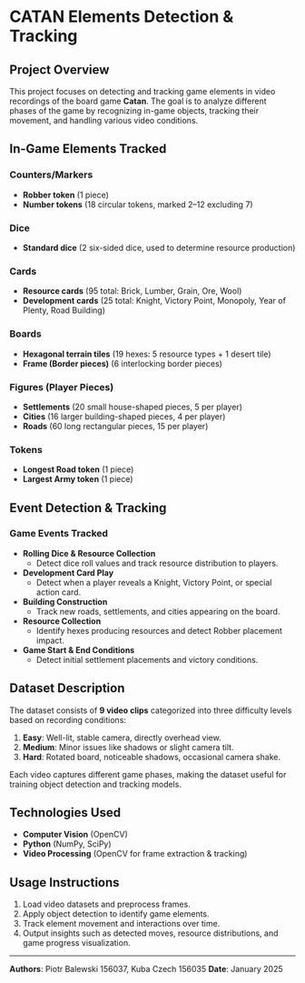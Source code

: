 # CATAN Elements Detection & Tracking

## Project Overview
This project focuses on detecting and tracking game elements in video recordings of the board game **Catan**. The goal is to analyze different phases of the game by recognizing in-game objects, tracking their movement, and handling various video conditions.

## In-Game Elements Tracked
### **Counters/Markers**
- **Robber token** (1 piece)
- **Number tokens** (18 circular tokens, marked 2–12 excluding 7)

### **Dice**
- **Standard dice** (2 six-sided dice, used to determine resource production)

### **Cards**
- **Resource cards** (95 total: Brick, Lumber, Grain, Ore, Wool)
- **Development cards** (25 total: Knight, Victory Point, Monopoly, Year of Plenty, Road Building)

### **Boards**
- **Hexagonal terrain tiles** (19 hexes: 5 resource types + 1 desert tile)
- **Frame (Border pieces)** (6 interlocking border pieces)

### **Figures (Player Pieces)**
- **Settlements** (20 small house-shaped pieces, 5 per player)
- **Cities** (16 larger building-shaped pieces, 4 per player)
- **Roads** (60 long rectangular pieces, 15 per player)

### **Tokens**
- **Longest Road token** (1 piece)
- **Largest Army token** (1 piece)

## Event Detection & Tracking
### **Game Events Tracked**
- **Rolling Dice & Resource Collection**  
  - Detect dice roll values and track resource distribution to players.
- **Development Card Play**  
  - Detect when a player reveals a Knight, Victory Point, or special action card.
- **Building Construction**  
  - Track new roads, settlements, and cities appearing on the board.
- **Resource Collection**  
  - Identify hexes producing resources and detect Robber placement impact.
- **Game Start & End Conditions**  
  - Detect initial settlement placements and victory conditions.

## Dataset Description
The dataset consists of **9 video clips** categorized into three difficulty levels based on recording conditions:
1. **Easy**: Well-lit, stable camera, directly overhead view.
2. **Medium**: Minor issues like shadows or slight camera tilt.
3. **Hard**: Rotated board, noticeable shadows, occasional camera shake.

Each video captures different game phases, making the dataset useful for training object detection and tracking models.

## Technologies Used
- **Computer Vision** (OpenCV)
- **Python** (NumPy, SciPy)
- **Video Processing** (OpenCV for frame extraction & tracking)

## Usage Instructions
1. Load video datasets and preprocess frames.
2. Apply object detection to identify game elements.
3. Track element movement and interactions over time.
4. Output insights such as detected moves, resource distributions, and game progress visualization.

---
**Authors**: Piotr Balewski 156037, Kuba Czech 156035
**Date**: January 2025
